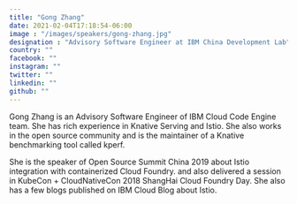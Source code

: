 ```yaml
---
title: "Gong Zhang"
date: 2021-02-04T17:18:54-06:00
image : "/images/speakers/gong-zhang.jpg"
designation : "Advisory Software Engineer at IBM China Development Lab"
country: ""
facebook: ""
instagram: ""
twitter: ""
linkedin: ""
github: ""
---
```


Gong Zhang is an Advisory Software Engineer of IBM Cloud Code Engine team. She has rich experience in Knative Serving and Istio. She also works in the open source community and is the maintainer of a Knative benchmarking tool called kperf. 
 
She is the speaker of Open Source Summit China 2019 about Istio integration with containerized Cloud Foundry. and also delivered a session in KubeCon + CloudNativeCon 2018 ShangHai Cloud Foundry Day. She also has a few blogs published on IBM Cloud Blog about Istio.